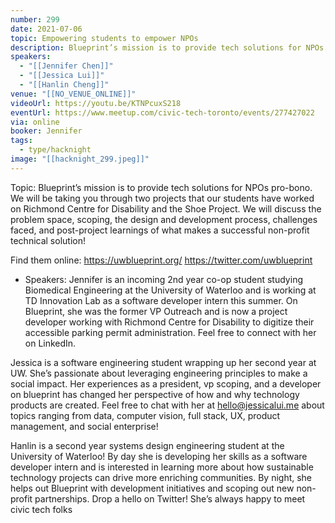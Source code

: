 ```yaml
---
number: 299
date: 2021-07-06
topic: Empowering students to empower NPOs
description: Blueprint’s mission is to provide tech solutions for NPOs pro-bono. We will be taking you through two projects that our students have worked on Richmond Centre for Disability and the Shoe Project. We will discuss the problem space, scoping, the design and development process, challenges faced, and post-project learnings of what makes a successful non-profit technical solution! https://uwblueprint.org/
speakers:
  - "[[Jennifer Chen]]"
  - "[[Jessica Lui]]"
  - "[[Hanlin Cheng]]"
venue: "[[NO_VENUE_ONLINE]]"
videoUrl: https://youtu.be/KTNPcuxS218
eventUrl: https://www.meetup.com/civic-tech-toronto/events/277427022
via: online
booker: Jennifer
tags:
  - type/hacknight
image: "[[hacknight_299.jpeg]]"
---
```


Topic:
Blueprint’s mission is to provide tech solutions for NPOs pro-bono. We will be taking you through two projects that our students have worked on Richmond Centre for Disability and the Shoe Project. We will discuss the problem space, scoping, the design and development process, challenges faced, and post-project learnings of what makes a successful non-profit technical solution!

Find them online:
https://uwblueprint.org/
https://twitter.com/uwblueprint

+ Speakers:
Jennifer is an incoming 2nd year co-op student studying Biomedical Engineering at the University of Waterloo and is working at TD Innovation Lab as a software developer intern this summer. On Blueprint, she was the former VP Outreach and is now a project developer working with Richmond Centre for Disability to digitize their accessible parking permit administration. Feel free to connect with her on LinkedIn.

Jessica is a software engineering student wrapping up her second year at UW. She’s passionate about leveraging engineering principles to make a social impact. Her experiences as a president, vp scoping, and a developer on blueprint has changed her perspective of how and why technology products are created. Feel free to chat with her at hello@jessicalui.me about topics ranging from data, computer vision, full stack, UX, product management, and social enterprise!

Hanlin is a second year systems design engineering student at the University of Waterloo! By day she is developing her skills as a software developer intern and is interested in learning more about how sustainable technology projects can drive more enriching communities. By night, she helps out Blueprint with development initiatives and scoping out new non-profit partnerships. Drop a hello on Twitter! She’s always happy to meet civic tech folks
